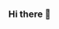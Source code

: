 ### Hi there 👋

<!--
**ItsMarcosC/ItsMarcosC** is a ✨ _special_ ✨ repository because its `README.md` (this file) appears on your GitHub profile.

Here are some ideas to get you started:

- 🔭 I’m currently studying on Trybe.
- 🌱 I’m currently learning software engineering and web development.
- 👯 I’m looking to collaborate on php, css, javascript projects.
- 📫 How to reach me: https://www.linkedin.com/in/marcos-carvalho-5bb42bb6/
-
-->

